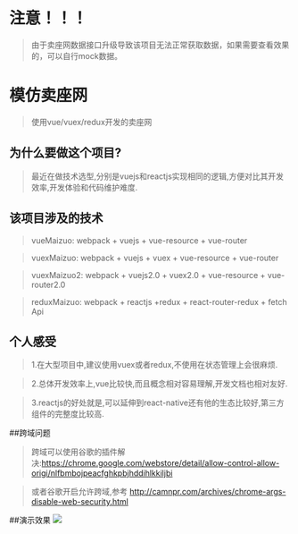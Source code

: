 # 注意！！！

> 由于卖座网数据接口升级导致该项目无法正常获取数据，如果需要查看效果的，可以自行mock数据。

# 模仿卖座网

> 使用vue/vuex/redux开发的卖座网

## 为什么要做这个项目?

> 最近在做技术选型,分别是vuejs和reactjs实现相同的逻辑,方便对比其开发效率,开发体验和代码维护难度.

## 该项目涉及的技术

> vueMaizuo: webpack + vuejs + vue-resource + vue-router

> vuexMaizuo: webpack + vuejs + vuex + vue-resource + vue-router

> vuexMaizuo2: webpack + vuejs2.0 + vuex2.0 + vue-resource + vue-router2.0

> reduxMaizuo: webpack + reactjs +redux + react-router-redux + fetch Api



## 个人感受

> 1.在大型项目中,建议使用vuex或者redux,不使用在状态管理上会很麻烦.

> 2.总体开发效率上,vue比较快,而且概念相对容易理解,开发文档也相对友好.

> 3.reactjs的好处就是,可以延伸到react-native还有他的生态比较好,第三方组件的完整度比较高.

##跨域问题

> 跨域可以使用谷歌的插件解决:https://chrome.google.com/webstore/detail/allow-control-allow-origi/nlfbmbojpeacfghkpbjhddihlkkiljbi

> 或者谷歌开启允许跨域,参考 http://camnpr.com/archives/chrome-args-disable-web-security.html

##演示效果
![](vue卖座网.gif)
